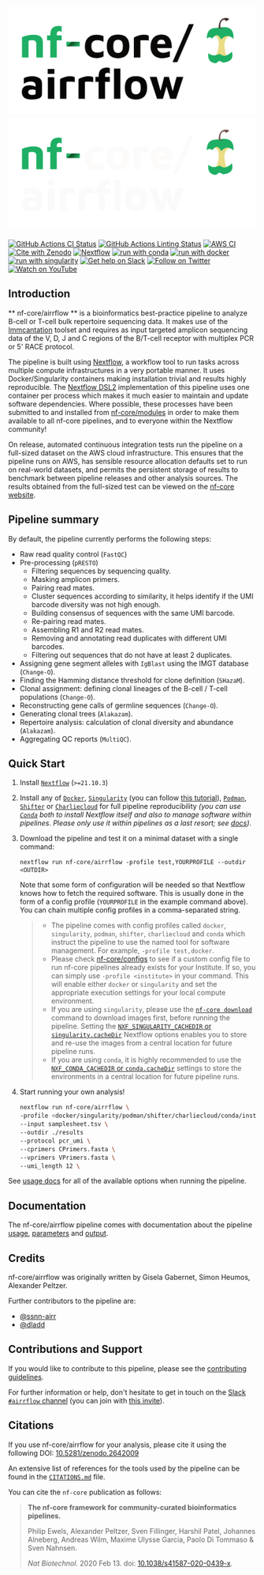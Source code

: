 # ![nf-core/airrflow](docs/images/nf-core-airrflow_logo_light.png#gh-light-mode-only) ![nf-core/airrflow](docs/images/nf-core-airrflow_logo_dark.png#gh-dark-mode-only)

[![GitHub Actions CI Status](https://github.com/nf-core/airrflow/workflows/nf-core%20CI/badge.svg)](https://github.com/nf-core/airrflow/actions?query=workflow%3A%22nf-core+CI%22)
[![GitHub Actions Linting Status](https://github.com/nf-core/airrflow/workflows/nf-core%20linting/badge.svg)](https://github.com/nf-core/airrflow/actions?query=workflow%3A%22nf-core+linting%22)
[![AWS CI](https://img.shields.io/badge/CI%20tests-full%20size-FF9900?labelColor=000000&logo=Amazon%20AWS)](https://nf-co.re/airrflow/results)
[![Cite with Zenodo](http://img.shields.io/badge/DOI-10.5281/zenodo.2642009-1073c8?labelColor=000000)](https://doi.org/10.5281/zenodo.2642009)
[![Nextflow](https://img.shields.io/badge/nextflow%20DSL2-%E2%89%A521.10.3-23aa62.svg?labelColor=000000)](https://www.nextflow.io/)
[![run with conda](http://img.shields.io/badge/run%20with-conda-3EB049?labelColor=000000&logo=anaconda)](https://docs.conda.io/en/latest/)
[![run with docker](https://img.shields.io/badge/run%20with-docker-0db7ed?labelColor=000000&logo=docker)](https://www.docker.com/)
[![run with singularity](https://img.shields.io/badge/run%20with-singularity-1d355c.svg?labelColor=000000)](https://sylabs.io/docs/)
[![Get help on Slack](http://img.shields.io/badge/slack-nf--core%20%23airrflow-4A154B?labelColor=000000&logo=slack)](https://nfcore.slack.com/channels/airrflow)
[![Follow on Twitter](http://img.shields.io/badge/twitter-%40nf__core-1DA1F2?labelColor=000000&logo=twitter)](https://twitter.com/nf_core)
[![Watch on YouTube](http://img.shields.io/badge/youtube-nf--core-FF0000?labelColor=000000&logo=youtube)](https://www.youtube.com/c/nf-core)

## Introduction

** nf-core/airrflow ** is a bioinformatics best-practice pipeline to analyze B-cell or T-cell bulk repertoire sequencing data. It makes use of the [Immcantation](https://immcantation.readthedocs.io) toolset and requires as input targeted amplicon sequencing data of the V, D, J and C regions of the B/T-cell receptor with multiplex PCR or 5' RACE protocol.

The pipeline is built using [Nextflow](https://www.nextflow.io), a workflow tool to run tasks across multiple compute infrastructures in a very portable manner. It uses Docker/Singularity containers making installation trivial and results highly reproducible. The [Nextflow DSL2](https://www.nextflow.io/docs/latest/dsl2.html) implementation of this pipeline uses one container per process which makes it much easier to maintain and update software dependencies. Where possible, these processes have been submitted to and installed from [nf-core/modules](https://github.com/nf-core/modules) in order to make them available to all nf-core pipelines, and to everyone within the Nextflow community!

On release, automated continuous integration tests run the pipeline on a full-sized dataset on the AWS cloud infrastructure. This ensures that the pipeline runs on AWS, has sensible resource allocation defaults set to run on real-world datasets, and permits the persistent storage of results to benchmark between pipeline releases and other analysis sources. The results obtained from the full-sized test can be viewed on the [nf-core website](https://nf-co.re/airrflow/results).

## Pipeline summary

By default, the pipeline currently performs the following steps:

- Raw read quality control (`FastQC`)
- Pre-processing (`pRESTO`)
  - Filtering sequences by sequencing quality.
  - Masking amplicon primers.
  - Pairing read mates.
  - Cluster sequences according to similarity, it helps identify if the UMI barcode diversity was not high enough.
  - Building consensus of sequences with the same UMI barcode.
  - Re-pairing read mates.
  - Assembling R1 and R2 read mates.
  - Removing and annotating read duplicates with different UMI barcodes.
  - Filtering out sequences that do not have at least 2 duplicates.
- Assigning gene segment alleles with `IgBlast` using the IMGT database (`Change-O`).
- Finding the Hamming distance threshold for clone definition (`SHazaM`).
- Clonal assignment: defining clonal lineages of the B-cell / T-cell populations (`Change-O`).
- Reconstructing gene calls of germline sequences (`Change-O`).
- Generating clonal trees (`Alakazam`).
- Repertoire analysis: calculation of clonal diversity and abundance (`Alakazam`).
- Aggregating QC reports (`MultiQC`).

## Quick Start

1. Install [`Nextflow`](https://www.nextflow.io/docs/latest/getstarted.html#installation) (`>=21.10.3`)

2. Install any of [`Docker`](https://docs.docker.com/engine/installation/), [`Singularity`](https://www.sylabs.io/guides/3.0/user-guide/) (you can follow [this tutorial](https://singularity-tutorial.github.io/01-installation/)), [`Podman`](https://podman.io/), [`Shifter`](https://nersc.gitlab.io/development/shifter/how-to-use/) or [`Charliecloud`](https://hpc.github.io/charliecloud/) for full pipeline reproducibility _(you can use [`Conda`](https://conda.io/miniconda.html) both to install Nextflow itself and also to manage software within pipelines. Please only use it within pipelines as a last resort; see [docs](https://nf-co.re/usage/configuration#basic-configuration-profiles))_.

3. Download the pipeline and test it on a minimal dataset with a single command:

   ```console
   nextflow run nf-core/airrflow -profile test,YOURPROFILE --outdir <OUTDIR>
   ```

   Note that some form of configuration will be needed so that Nextflow knows how to fetch the required software. This is usually done in the form of a config profile (`YOURPROFILE` in the example command above). You can chain multiple config profiles in a comma-separated string.

   > - The pipeline comes with config profiles called `docker`, `singularity`, `podman`, `shifter`, `charliecloud` and `conda` which instruct the pipeline to use the named tool for software management. For example, `-profile test,docker`.
   > - Please check [nf-core/configs](https://github.com/nf-core/configs#documentation) to see if a custom config file to run nf-core pipelines already exists for your Institute. If so, you can simply use `-profile <institute>` in your command. This will enable either `docker` or `singularity` and set the appropriate execution settings for your local compute environment.
   > - If you are using `singularity`, please use the [`nf-core download`](https://nf-co.re/tools/#downloading-pipelines-for-offline-use) command to download images first, before running the pipeline. Setting the [`NXF_SINGULARITY_CACHEDIR` or `singularity.cacheDir`](https://www.nextflow.io/docs/latest/singularity.html?#singularity-docker-hub) Nextflow options enables you to store and re-use the images from a central location for future pipeline runs.
   > - If you are using `conda`, it is highly recommended to use the [`NXF_CONDA_CACHEDIR` or `conda.cacheDir`](https://www.nextflow.io/docs/latest/conda.html) settings to store the environments in a central location for future pipeline runs.

4. Start running your own analysis!

   ```bash
   nextflow run nf-core/airrflow \
   -profile <docker/singularity/podman/shifter/charliecloud/conda/institute> \
   --input samplesheet.tsv \
   --outdir ./results
   --protocol pcr_umi \
   --cprimers CPrimers.fasta \
   --vprimers VPrimers.fasta \
   --umi_length 12 \
   ```

See [usage docs](https://nf-co.re/airrflow/usage) for all of the available options when running the pipeline.

## Documentation

The nf-core/airrflow pipeline comes with documentation about the pipeline [usage](https://nf-co.re/airrflow/usage), [parameters](https://nf-co.re/airrflow/parameters) and [output](https://nf-co.re/airrflow/output).

## Credits

nf-core/airrflow was originally written by Gisela Gabernet, Simon Heumos, Alexander Peltzer.

Further contributors to the pipeline are:

- [@ssnn-airr](https://github.com/ssnn-airr)
- [@dladd](https://github.com/dladd)

## Contributions and Support

If you would like to contribute to this pipeline, please see the [contributing guidelines](.github/CONTRIBUTING.md).

For further information or help, don't hesitate to get in touch on the [Slack `#airrflow` channel](https://nfcore.slack.com/channels/airrflow) (you can join with [this invite](https://nf-co.re/join/slack)).

## Citations

If you use nf-core/airrflow for your analysis, please cite it using the following DOI: [10.5281/zenodo.2642009](https://doi.org/10.5281/zenodo.2642009)

An extensive list of references for the tools used by the pipeline can be found in the [`CITATIONS.md`](CITATIONS.md) file.

You can cite the `nf-core` publication as follows:

> **The nf-core framework for community-curated bioinformatics pipelines.**
>
> Philip Ewels, Alexander Peltzer, Sven Fillinger, Harshil Patel, Johannes Alneberg, Andreas Wilm, Maxime Ulysse Garcia, Paolo Di Tommaso & Sven Nahnsen.
>
> _Nat Biotechnol._ 2020 Feb 13. doi: [10.1038/s41587-020-0439-x](https://dx.doi.org/10.1038/s41587-020-0439-x).
